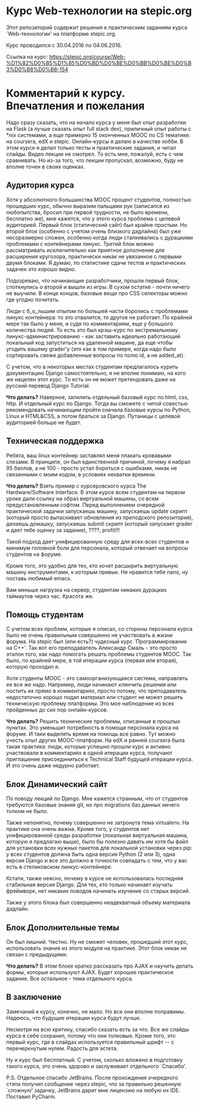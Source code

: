 # Курс Web-технологии на stepic.org #

Этот репозиторий содержит решения к практическим заданиям курса
`Web-технологии' на платформе stepic.org.

Курс проводился с 30.04.2016 по 04.06.2016.

Ссылка на курс:
https://stepic.org/course/Web-%D1%82%D0%B5%D1%85%D0%BD%D0%BE%D0%BB%D0%BE%D0%B3%D0%B8%D0%B8-154

# Комментарий к курсу. Впечатления и пожелания #

Надо сразу сказать, что на начало курса у меня был опыт разработки на
Flask (а лучше сказать опыт full stack dev), приличный опыт работы с
*nix системами, а еще примерно 15 оконченных MOOC по CS тематике: на
coursera, edX и stepic. Онлайн-курсы я делаю в качестве хобби. В этом
курсе я делал только тесты и практические задания, и читал
слайды. Видео лекции не смотрел. То есть мне, пожалуй, есть с чем
сравнивать. Но из-за того, что лекции пропускал, возможно, буду не
вполне точен в своих оценках.

## Аудитория курса ##

Хотя у абсолютного большинства MOOC процент студентов, полностью
прошедших курс, обычно выразим пальцами рук (записался из любопытства,
бросил при первой трудности, не было времени, бесплатно же), мне
кажется, что у этого курса проблема с целевой аудиторией. Первый блок
(статический сайт) был крайне простым. Но второй блок (особенно с
учетом очень близкого дэдлайна) был уже несоразмерно сложен, особенно
когда люди сталкивались с дурацкими проблемами с контейнерами
линукс. Третий блок можно рассматривать исключительно как приятное
дополнение для расширения кругозора, практически никак не увязанное с
первыми двумя блоками. Я думаю, по статистике сдачи тестов и
практических задачек это хорошо видно.

Подозреваю, что начинающие разработчики, прошли первый блок,
споткнулись о второй и вышли из игры. В сухом остатке - почти ничего
не выучили. В конце концов, базовые вещи про CSS селекторы можно где
угодно почитать.

Люди с б_о_льшим опытом по большей части боролись с проблемами линукс
контейнера: то это отвалится, то другое не работает. По крайней мере
так было у меня, и судя по комментариям, еще у большого количества
людей. То есть это был крэш-курс по экстремальному
линукс-администрированию - как заставить идеально работающий локальный
код запуститься на удаленной машине, да еще чтобы угодить вашему
grader'у (это как в том примере, когда надо было сортировать свеже
добавленные вопросы по полю id, а не added_at).

С учетом, что в некоторых местах студентам предлагалось курить
документацию Django самостоятельно, я не вполне понимаю, на кого же
нацелен этот курс. То есть он не может претендовать даже на русский
перевод Django Tutorial.

**Что делать?** Наверное, запилить отдельный базовый курс по html,
css, http. И отдельный курс по Django. Тогда вы сможете с читой
совестью рекомендовать начинающим пройти сначала базовые курсы по
Python, Linux и HTML&CSS, а потом браться за Django. Путаницы с
целевой аудиторией больше не будет.

## Техническая поддержка ##

Ребята, ваш linux контейнер заставлял меня плакать кровавыми
слезами. В принципе, он был единственной причиной, почему я набрал 95
баллов, а не 100 - просто устал бороться с ошибками, никак не
связанными с моим кодом, в условиях нехватки времени.

**Что делать?** Взять пример с курсеровского курса The Hardware/Software
Interface. В этом курсе всем студентам на первом уроке дали ссылку на
образ виртуальной машины, со всем предустановленным софтом. Перед
выполнением очередной практической задачки запускаешь машину,
запускаешь update скрипт (который просто вытаскивает обновления из
преподского репозитория), делаешь домашку, запускаешь submit скрипт
(который запускает grader и дает тебе оценку за задание), ????,
profit!!!

Такой подход дает унифицированную среду для всех-всех студентов и
минимум головной боли для персонала, который отвечает на вопросы
студентов на форуме.

Кроме того, это удобно для тех, кто хочет расширить виртуальную машину
инструментами, к которым привык. Не нравится тебе nano, ну поставь
любимый emacs.

Вам меньше нагрузка на сервер, студентам никаких дурацких таймаутов
через час. Красота же.

## Помощь студентам ##

С учетом всех проблем, которые я описал, со стороны персонала курса
было не очень правильным совершенно не участвовать в жизни форума. На
stepic был (или есть?) чудесный курс `Программирование на C++'. Так
вот его преподаватель Александр Смаль - это просто эталон того, как
надо помогать решать проблемы студентов MOOC. Так было, по крайней
мере, в той итерации курса (первая или вторая), которую проходил я.

Хотя студенты MOOC - это самоорганизующаяся система, направлять ее все
же надо. Например, люди начинают клянчить решения или постить их прямо
в комментариях, просто потому, что преподаватель недостаточно хорошо
подал материал или студент не может решить техническую проблему
платформы. Это мое наблюдение из всех пройденных до сих пор
онлайн-курсов.

**Что делать?** Решить технические проблемы, описанные в прошлых
пунктах. Это уменьшит потребность в помощи персонала курса на
форуме. И таки выделять время на помощь все равно. Тут можно учесть
опыт других MOOC-платформ. На edX и ранней coursera была такая
практика: люди, которые успешно прошли курс и активно участвовали в
комментариях в одной итерации курса, получают приглашение
присоединиться к Technical Staff будущей итерации курса. И это очень
даже недурно работает.

## Блок Динамический сайт ##

По поводу лекций по Django. Мне кажется странным, что от студентов
требуются базовые знания git, но про migrations баз данных ничего
толком не было.

Также непонятно, почему совершенно не затронута тема virtualenv. На
практике она очень важна. Кроме того, у студентов нет унифицированной
среды разработки (локальная виртуальная машина, которую я предлагаю
выше), было бы полезно давать им хотя бы файл для установки всех
нужных пакетов для локальной установки через pip: у всех студентов
должна быть одна версия Python (2 или 3), одна версия Django и все это
должно в точности совпадать с тем, что у вас есть в степиковском
линкус-контейнере.

Кстати, также неясно, почему в курсе не использовалась последняя
стабильная версия Django. Для тех, кто только начинает изучать
фреймворк, нет никаких поводов начинать изучение со старых версий.

Также у этого блока был совершенно неадекватный объему материала
дэдлайн.

## Блок Дополнительные темы ##

Он был лишний. Честно. Ну не сможет человек, прошедший этот курс,
использовать знания из этого модуля на практике. Этот блок никак не
связан с предыдущими.

**Что делать?** В этом блоке кратко рассказать про AJAX и научить делать
формы, которые используют AJAX. Будет хорошее практическое
задание. Все остальное - тема отдельного курса.

## В заключение ##

Замечаний к курсу, конечно, не мало. Но все они вполне
поправимы. Надеюсь, что будущие итерации курса будут лучше.

Несмотря на всю критику, спасибо сказать есть за что. Все же слайды
курса я себе сохранил, потому что они толковые. Кроме того, это первый
курс, где в слайдах используется правильный шрифт -- с перечеркнутым
нулем. Радость для эстета.

Ну и курс был бесплатный. С учетом, сколько вложено в подготовку
такого курса, это очень здорово и заслуживает отдельного `Спасибо'.

P.S. Отдельное спасибо JetBrains. После прохождения очередного стэпа
получил сообщение через stepic, что за правильно решенную `сложную'
задачку, JetBrains дарит мне лицензию на любую их IDE. Поставил
PyCharm.
